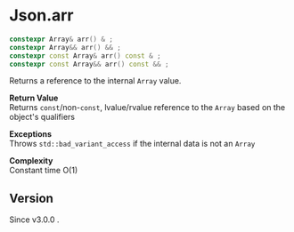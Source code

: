 # **Json.arr**

```cpp
constexpr Array& arr() & ;
constexpr Array&& arr() && ;
constexpr const Array& arr() const & ;
constexpr const Array&& arr() const && ;
```

Returns a reference to the internal `Array` value.

**Return Value**  
Returns `const`/non-`const`, lvalue/rvalue reference to the `Array` based on the object's qualifiers

**Exceptions**  
Throws `std::bad_variant_access` if the internal data is not an `Array`

**Complexity**  
Constant time O(1)

## Version

Since v3.0.0 .
